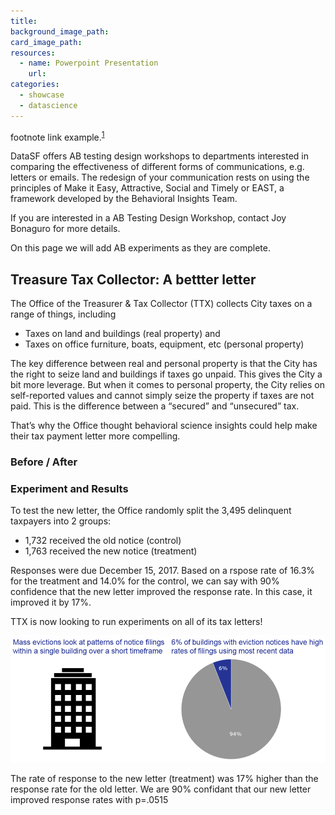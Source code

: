 ```yaml
---
title:
background_image_path:
card_image_path:
resources:
  - name: Powerpoint Presentation
    url: 
categories:
  - showcase
  - datascience
---
```


footnote link example.<sup id="fnref:1"><a class="footnote" href="#fn:1">1</a></sup>

DataSF offers AB testing design workshops to departments interested in comparing the effectiveness of different forms of communications, e.g. letters or emails. The redesign of your communication rests on using the principles of Make it Easy, Attractive, Social and Timely or EAST, a framework developed by the Behavioral Insights Team.

If you are interested in a AB Testing Design Workshop, contact Joy Bonaguro for more details.

On this page we will add AB experiments as they are complete. 

## Treasure Tax Collector: A bettter letter 

The Office of the Treasurer & Tax Collector (TTX) collects City taxes on a range of things, including

* Taxes on land and buildings (real property) and
* Taxes on office furniture, boats, equipment, etc (personal property)

The key difference between real and personal property is that the City has the right to seize land and buildings if taxes go unpaid. This gives the City a bit more leverage. But when it comes to personal property, the City relies on self-reported values and cannot simply seize the property if taxes are not paid. This is the difference between a “secured” and “unsecured” tax.

That’s why the Office thought behavioral science insights could help make their tax payment letter more compelling.

### Before / After

### Experiment and Results

To test the new letter, the Office randomly split the 3,495 delinquent taxpayers into 2 groups:

* 1,732 received the old notice (control)
* 1,763 received the new notice (treatment)

Responses were due December 15, 2017. Based on a rspose rate of 16.3% for the treatment and 14.0% for the control, we can say with 90% confidence that the new letter improved the response rate. In this case, it improved it by 17%.

TTX is now looking to run experiments on all of its tax letters!

![Include description of image here for screen readers](/uploads/versions/evictions-masspattern---x----1007-405x---.PNG)

<figcaption>The rate of response to the new letter (treatment) was 17% higher than the response rate for the old letter. We are 90% confidant that our new letter improved response rates with p=.0515</figcaption>
